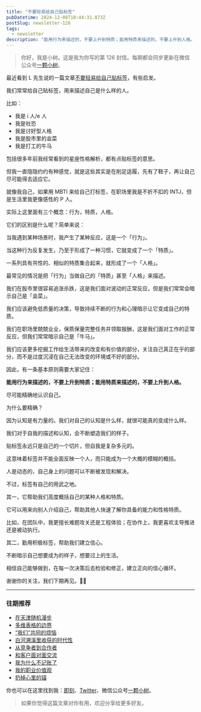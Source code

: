 ```yaml
---
title: "不要轻易给自己贴标签"
pubDatetime: 2024-12-08T10:44:31.873Z
postSlug: newsletter-126
tags:
  - newsletter
description: "能用行为来描述的，不要上升到特质；能用特质来描述的，不要上升到人格。"
---
```


> 你好，我是小树。这是我为你写的第 126 封信。每期都会同步更新在微信公众号[一颗小树](https://weixin.sogou.com/weixin?query=a_warm_tree)。

最近看到 L 先生说的一篇文章[不要轻易给自己贴标签](https://mp.weixin.qq.com/s?__biz=MzAxNTY0NjEzNg==&mid=2247488274&idx=1&sn=3228742a2061f6fe8fcba04645085a4f&chksm=9ab642a3fba0709af1c9ce5d429a8f6fc529e2dfa62bd8f619032410719201fcca3b58b53241&mpshare=1&scene=1&srcid=11086anH2nS1bXZY9RHyqNFa&sharer_shareinfo=bddf168d2dd203d45eb8f5a78c30d0c1&sharer_shareinfo_first=bddf168d2dd203d45eb8f5a78c30d0c1)，有些启发。

我们常常给自己贴标签，用来描述自己是什么样的人。

比如：

- 我是 i 人/e 人
- 我是社恐
- 我是讨好型人格
- 我是股市里的韭菜
- 我是打工的牛马

包括很多年前我经常看到的星座性格解析，都有点贴标签的意思。

但我一直隐隐约约有种感觉，就是这些其实是在削足适履，先有了鞋子，再让自己尽可能得去适应它。

就像我自己，如果用 MBTI 来给自己打标签，在职场里我是不折不扣的 INTJ，但是生活里我更像感性的 P 人。

实际上这里面有三个概念：行为，特质，人格。

它们的区别是什么呢？简单来说：

当我遇到某种场景时，我产生了某种反应，这是一个「行为」。

当这种行为反复发生，乃至于形成了一种习惯，它就变成了一个「特质」。

一系列具有共性的、相似的特质集合起来，就形成了一个「人格」。

最常见的情况是把「行为」当做自己的「特质」甚至「人格」来描述。

我们在股市里很容易追涨杀跌，这是我们面对波动的正常反应，但是我们常常会暗示自己是「韭菜」。

我们应该避免低质量的决策，导致持续不断的行为和心理暗示让它变成自己的特质。

我们在职场里兢兢业业，保质保量完整任务并领取报酬，这是我们面对工作的正常反应，但我们常常暗示自己是「牛马」。

我们应该更多挖掘工作给生活带来的改变和有价值的部分，关注自己真正在乎的部分，而不是过度沉浸在自己无法改变的环境或不好的部分。

因此，有一条基本原则需要大家记住：

**能用行为来描述的，不要上升到特质；能用特质来描述的，不要上升到人格。**

尽可能精确地认识自己。

为什么要精确？

因为认知是有力量的。我们对自己的认知是什么样，就很可能真的变成什么样。

我们对于自我的描述和认知，会不断塑造我们的样子。

贴标签永远只是自己的一个切片，但自我是复杂多元的。

这意味着标签并不能全面反映一个人，而只能成为一个大概的模糊的概括。

人是动态的，自己身上的问题可以不断被发现和解决。

不过，标签有自己的用武之地。

其一，它帮助我们高度概括自己的某种人格和特质。

它可以用来向别人介绍自己，帮助其他人快速了解你具备的能力和性格特质。

比如，在团队中，我更擅长难题攻关还是工程体验；在协作上，我更喜欢主导推进还是被动执行。

其二，勤用积极标签，帮助我们建立信心。

不断暗示自己想要成为的样子，想要过上的生活。

相信自己能够做到，在每一次决策后去检验和修正，建立正向的信心循环。

谢谢你的关注，我们下期再见。👋🏻

---

### 往期推荐

- [在天津随机漫步](https://mp.weixin.qq.com/s/JUAAyLiiIFNPCWMVlx8sYQ)
- [多维表格的边界](https://mp.weixin.qq.com/s/0L02itZbPQmJc_VaJ5v3Iw)
- [“我们”共同的烦恼](https://mp.weixin.qq.com/s/inwBZpOOSKUCfGKbdMuv2Q)
- [白河溯溪里收获的时代性](https://mp.weixin.qq.com/s/9SfrMj3rQNx4hbQzRhoj0g)
- [从竞争者到合作者](https://mp.weixin.qq.com/s/AuM79RmjVjGqaxV0ctp3cw)
- [和客户面对面交流](https://mp.weixin.qq.com/s/Y3leF4s13u1ePbyXFy_FQg)
- [我为什么不记账了](https://mp.weixin.qq.com/s/W4SCVVzg27aW0N_YwhK2eA)
- [我的职业价值观](https://mp.weixin.qq.com/s/R1qQuwR_MPC3KBU7W1jvMA)
- [扔掉心里的锚](https://mp.weixin.qq.com/s/eVd9qL8SioCuz-mdaAsOkA)

你也可以在这里找到我：[即刻](https://okjk.co/3Vsn5T)、[Twitter](https://twitter.com/yeshu_in_future)、微信公众号[一颗小树](https://weixin.sogou.com/weixin?query=a_warm_tree)。

> 如果你觉得这篇文章对你有用，欢迎分享给更多好友。

